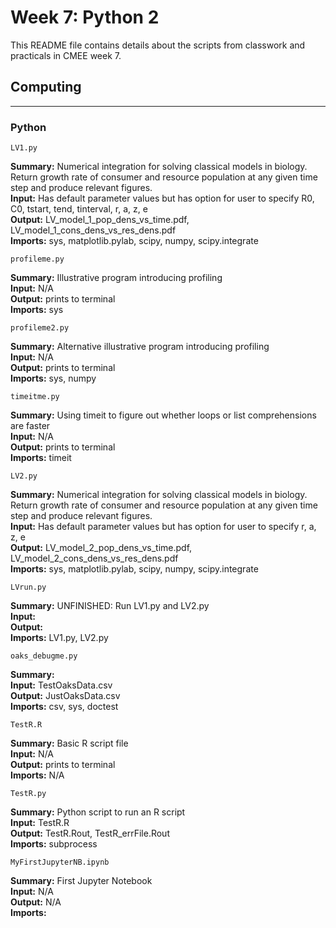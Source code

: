 # Week 7: Python 2

This README file contains details about the scripts from classwork and practicals in CMEE week 7.

## Computing
***
### Python

    LV1.py

**Summary:** Numerical integration for solving classical models in biology. Return growth rate of consumer and resource population at any given time step and produce relevant figures. <br />
**Input:** Has default parameter values but has option for user to specify R0, C0, tstart, tend, tinterval, r, a, z, e <br />
**Output:** LV_model_1_pop_dens_vs_time.pdf, LV_model_1_cons_dens_vs_res_dens.pdf  <br />
**Imports:** sys, matplotlib.pylab, scipy, numpy, scipy.integrate <br />

    profileme.py

**Summary:** Illustrative program introducing profiling <br />
**Input:** N/A <br />
**Output:** prints to terminal  <br />
**Imports:** sys <br />

    profileme2.py

**Summary:** Alternative illustrative program introducing profiling <br />
**Input:** N/A <br />
**Output:** prints to terminal  <br />
**Imports:** sys, numpy <br />

    timeitme.py

**Summary:** Using timeit to figure out whether loops or list comprehensions are faster <br />
**Input:** N/A <br />
**Output:** prints to terminal  <br />
**Imports:** timeit <br />

    LV2.py

**Summary:** Numerical integration for solving classical models in biology. Return growth rate of consumer and resource population at any given time step and produce relevant figures. <br />
**Input:**  Has default parameter values but has option for user to specify r, a, z, e <br />
**Output:** LV_model_2_pop_dens_vs_time.pdf, LV_model_2_cons_dens_vs_res_dens.pdf  <br />
**Imports:** sys, matplotlib.pylab, scipy, numpy, scipy.integrate <br />

    LVrun.py

**Summary:** UNFINISHED: Run LV1.py and LV2.py<br />
**Input:** <br />
**Output:**   <br />
**Imports:** LV1.py, LV2.py <br />

    oaks_debugme.py

**Summary:** <br />
**Input:** TestOaksData.csv <br />
**Output:** JustOaksData.csv <br />
**Imports:** csv, sys, doctest <br />

    TestR.R

**Summary:** Basic R script file <br />
**Input:** N/A <br />
**Output:** prints to terminal  <br />
**Imports:** N/A <br />

    TestR.py

**Summary:** Python script to run an R script <br />
**Input:** TestR.R <br />
**Output:** TestR.Rout, TestR_errFile.Rout <br />
**Imports:** subprocess <br />

    MyFirstJupyterNB.ipynb

**Summary:** First Jupyter Notebook<br />
**Input:** N/A <br />
**Output:** N/A <br />
**Imports:**  <br />